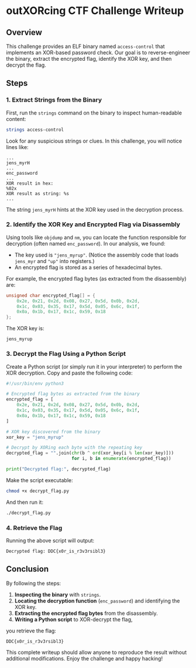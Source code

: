 # outXORcing CTF Challenge Writeup

## Overview
This challenge provides an ELF binary named `access-control` that implements an XOR-based password check. Our goal is to reverse-engineer the binary, extract the encrypted flag, identify the XOR key, and then decrypt the flag.

## Steps

### 1. Extract Strings from the Binary
First, run the `strings` command on the binary to inspect human-readable content:
```bash
strings access-control
```
Look for any suspicious strings or clues. In this challenge, you will notice lines like:
```
...
jens_myrH
...
enc_password
...
XOR result in hex:
%02x
XOR result as string: %s
...
```
The string `jens_myrH` hints at the XOR key used in the decryption process.

### 2. Identify the XOR Key and Encrypted Flag via Disassembly
Using tools like `objdump` and `nm`, you can locate the function responsible for decryption (often named `enc_password`). In our analysis, we found:
- The key used is `"jens_myrup"`. (Notice the assembly code that loads `jens_myr` and `"up"` into registers.)
- An encrypted flag is stored as a series of hexadecimal bytes.

For example, the encrypted flag bytes (as extracted from the disassembly) are:
```c
unsigned char encrypted_flag[] = {
    0x2e, 0x21, 0x2d, 0x08, 0x27, 0x5d, 0x0b, 0x2d,
    0x1c, 0x03, 0x35, 0x17, 0x5d, 0x05, 0x6c, 0x1f,
    0x0a, 0x1b, 0x17, 0x1c, 0x59, 0x18
};
```
The XOR key is:
```
jens_myrup
```

### 3. Decrypt the Flag Using a Python Script
Create a Python script (or simply run it in your interpreter) to perform the XOR decryption. Copy and paste the following code:

```python
#!/usr/bin/env python3

# Encrypted flag bytes as extracted from the binary
encrypted_flag = [
    0x2e, 0x21, 0x2d, 0x08, 0x27, 0x5d, 0x0b, 0x2d,
    0x1c, 0x03, 0x35, 0x17, 0x5d, 0x05, 0x6c, 0x1f,
    0x0a, 0x1b, 0x17, 0x1c, 0x59, 0x18
]

# XOR key discovered from the binary
xor_key = "jens_myrup"

# Decrypt by XORing each byte with the repeating key
decrypted_flag = "".join(chr(b ^ ord(xor_key[i % len(xor_key)]))
                         for i, b in enumerate(encrypted_flag))

print("Decrypted flag:", decrypted_flag)
```

Make the script executable:
```bash
chmod +x decrypt_flag.py
```

And then run it:
```bash
./decrypt_flag.py
```

### 4. Retrieve the Flag
Running the above script will output:
```
Decrypted flag: DDC{x0r_is_r3v3rsibl3}
```

## Conclusion
By following the steps:
1. **Inspecting the binary** with `strings`.
2. **Locating the decryption function** (`enc_password`) and identifying the XOR key.
3. **Extracting the encrypted flag bytes** from the disassembly.
4. **Writing a Python script** to XOR-decrypt the flag,

you retrieve the flag:
```
DDC{x0r_is_r3v3rsibl3}
```

This complete writeup should allow anyone to reproduce the result without additional modifications. Enjoy the challenge and happy hacking!
